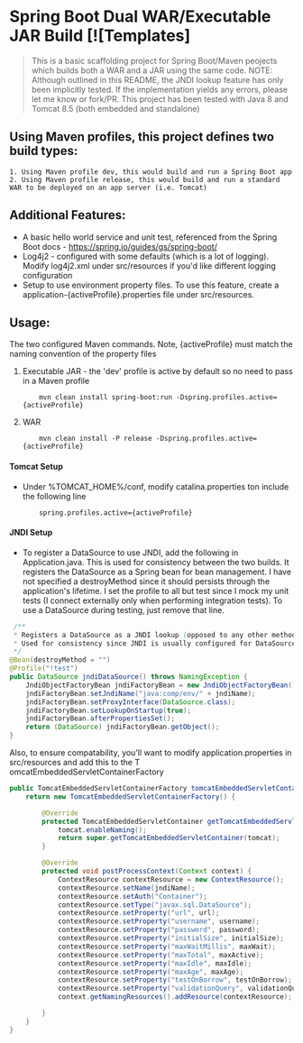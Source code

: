 # Spring Boot Dual WAR/Executable JAR Build [![Templates]
> This is a basic scaffolding project for Spring Boot/Maven peojects which builds both a WAR and a JAR using the same code. 
> NOTE: Although outlined in this README, the JNDI lookup feature has only been implicitly tested. If the implementation 
  yields any errors, please let me know or fork/PR. This project has been tested with Java 8 and Tomcat 8.5 (both embedded and standalone) 

## Using Maven profiles, this project defines two build types:
    
    1. Using Maven profile dev, this would build and run a Spring Boot app 
    2. Using Maven profile release, this would build and run a standard WAR to be deployed on an app server (i.e. Tomcat) 

## Additional Features:
* A basic hello world service and unit test, referenced from the Spring Boot docs - https://spring.io/guides/gs/spring-boot/
* Log4j2 - configured with some defaults (which is a lot of logging). Modify log4j2.xml under src/resources if you'd 
like different logging configuration
* Setup to use environment property files. To use this feature, create a application-{activeProfile}.properties file 
under src/resources.

## Usage: 

The two configured Maven commands. Note, {activeProfile} must match the naming convention of the property files 
    
1. Executable JAR - the 'dev' profile is active by default so no need to pass in a Maven profile  
    ```
        mvn clean install spring-boot:run -Dspring.profiles.active={activeProfile}
    ```

2. WAR  
    ```
        mvn clean install -P release -Dspring.profiles.active={activeProfile}
    ```

#### Tomcat Setup
* Under %TOMCAT_HOME%/conf, modify catalina.properties ton include the following line

    ``` sbtshell
        spring.profiles.active={activeProfile}
    ```
    
#### JNDI Setup

* To register a DataSource to use JNDI, add the following in Application.java. This is used for consistency between the 
two builds. It registers the DataSource as a Spring bean for bean management. I have not specified a destroyMethod 
since it should persists through the application's lifetime. I set the profile to all but test since I mock my unit 
tests (I connect externally only when performing integration tests). To use a DataSource during testing, just remove that line.

```java
 /**
 * Registers a DataSource as a JNDI lookup (opposed to any other method of DataSource defining Spring boot offers).
 * Used for consistency since JNDI is usually configured for DataSources in a standalone Tomcat.
 */
@Bean(destroyMethod = "")
@Profile("!test")
public DataSource jndiDataSource() throws NamingException {
    JndiObjectFactoryBean jndiFactoryBean = new JndiObjectFactoryBean();
    jndiFactoryBean.setJndiName("java:comp/env/" + jndiName);
    jndiFactoryBean.setProxyInterface(DataSource.class);
    jndiFactoryBean.setLookupOnStartup(true);
    jndiFactoryBean.afterPropertiesSet();
    return (DataSource) jndiFactoryBean.getObject();
}
```

Also, to ensure compatability, you'll want to modify application.properties in src/resources and add this to the T
omcatEmbeddedServletContainerFactory

```java
public TomcatEmbeddedServletContainerFactory tomcatEmbeddedServletContainerFactory() {
    return new TomcatEmbeddedServletContainerFactory() {

        @Override
        protected TomcatEmbeddedServletContainer getTomcatEmbeddedServletContainer(Tomcat tomcat) {
            tomcat.enableNaming();
            return super.getTomcatEmbeddedServletContainer(tomcat);
        }

        @Override
        protected void postProcessContext(Context context) {
            ContextResource contextResource = new ContextResource();
            contextResource.setName(jndiName);
            contextResource.setAuth("Container");
            contextResource.setType("javax.sql.DataSource");
            contextResource.setProperty("url", url);
            contextResource.setProperty("username", username);
            contextResource.setProperty("password", password);
            contextResource.setProperty("initialSize", initialSize);
            contextResource.setProperty("maxWaitMillis", maxWait);
            contextResource.setProperty("maxTotal", maxActive);
            contextResource.setProperty("maxIdle", maxIdle);
            contextResource.setProperty("maxAge", maxAge);
            contextResource.setProperty("testOnBorrow", testOnBorrow);
            contextResource.setProperty("validationQuery", validationQuery);
            context.getNamingResources().addResource(contextResource);

        }
    }
}
```